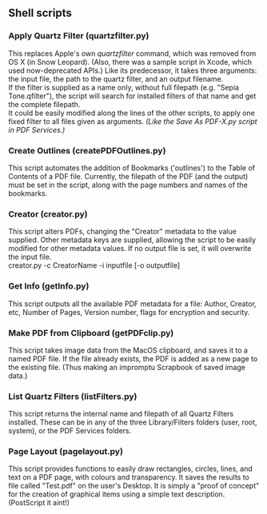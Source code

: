 ## Shell scripts
### Apply Quartz Filter (quartzfilter.py)
This replaces Apple's own _quartzfilter_ command, which was removed from OS X (in Snow Leopard). (Also, there was a sample script in Xcode, which used now-deprecated APIs.) Like its predecessor, it takes three arguments: the input file, the path to the quartz filter, and an output filename.  
If the filter is supplied as a name only, without full filepath (e.g. "Sepia Tone.qfilter"), the script will search for installed filters of that name and get the complete filepath.  
It could be easily modified along the lines of the other scripts, to apply one fixed filter to all files given as arguments. _(Like the Save As PDF-X.py script in PDF Services.)_

### Create Outlines (createPDFOutlines.py)
This script automates the addition of Bookmarks ('outlines') to the Table of Contents of a PDF file. Currently, the filepath of the PDF (and the output) must be set in the script, along with the page numbers and names of the bookmarks.

### Creator (creator.py)
This script alters PDFs, changing the "Creator" metadata to the value supplied. Other metadata keys are supplied, allowing the script to be easily modified for other metadata values. If no output file is set, it will overwrite the input file.  
creator.py -c CreatorName -i inputfile [-o outputfile]

### Get Info (getInfo.py)
This script outputs all the available PDF metadata for a file: Author, Creator, etc, Number of Pages, Version number, flags for encryption and security.

### Make PDF from Clipboard (getPDFclip.py)
This script takes image data from the MacOS clipboard, and saves it to a named PDF file. If the file already exists, the PDF is added as a new page to the existing file. (Thus making an impromptu Scrapbook of saved image data.)

### List Quartz Filters (listFilters.py)
This script returns the internal name and filepath of all Quartz Filters installed. These can be in any of the three Library/Filters folders (user, root, system), or the PDF Services folders.

### Page Layout (pagelayout.py)
This script provides functions to easily draw rectangles, circles, lines, and text on a PDF page, with colours and transparency. It saves the results to file called "Test.pdf" on the user's Desktop. It is simply a "proof of concept" for the creation of graphical items using a simple text description. (PostScript it aint!)
